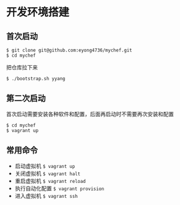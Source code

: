 # 开发环境搭建

## 首次启动
```
$ git clone git@github.com:eyong4736/mychef.git
$ cd mychef
```
把仓库拉下来

```
$ ./bootstrap.sh yyang
```

## 第二次启动
首次启动需要安装各种软件和配置，后面再启动时不需要再次安装和配置

```
$ cd mychef
$ vagrant up
```

## 常用命令
* 启动虚拟机
`$ vagrant up`
* 关闭虚拟机
`$ vagrant halt`
* 重启虚拟机
`$ vagrant reload`
* 执行自动化配置
`$ vagrant provision`
* 进入虚拟机
`$ vagrant ssh`
